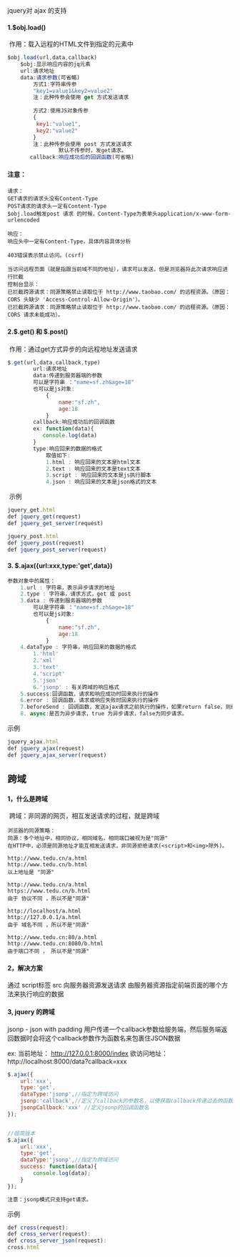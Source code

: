 jquery对 ajax 的支持

#### 1.$obj.load()

​		作用：载入远程的HTML文件到指定的元素中

```javascript
$obj.load(url,data,callback)
	$obj:显示响应内容的jq元素
	url:请求地址
	data:请求参数(可省略)
		方式1:字符串传参
		"key1=value1&key2=value2"
		注：此种传参会使用 get 方式发送请求
        
		方式2:使用JS对象传参
		{
   		 key1:"value1",
         key2:"value2"
		}
		注：此种传参会使用 post 方式发送请求
        		默认不传参时，发get请求。
	   callback:响应成功后的回调函数(可省略)

```

#### 注意：

```
请求：
GET请求的请求头没有Content-Type
POST请求的请求头一定有Content-Type
$obj.load触发post	请求 的时候，Content-Type为表单头application/x-www-form-urlencoded

响应：
响应头中一定有Content-Type，具体内容具体分析

403错误表示禁止访问。(csrf)

当访问远程页面（就是指跟当前域不同的地址），请求可以发送，但是浏览器将此次请求响应进行拦截
控制台显示：
已拦截跨源请求：同源策略禁止读取位于 http://www.taobao.com/ 的远程资源。（原因：CORS 头缺少 'Access-Control-Allow-Origin'）。
已拦截跨源请求：同源策略禁止读取位于 http://www.taobao.com/ 的远程资源。（原因：CORS 请求未能成功）。

```



#### 2.$.get() 和 $.post()

​		作用：通过get方式异步的向远程地址发送请求

```javascript
$.get(url,data,callback,type)
		url:请求地址
		data:传递到服务器端的参数
		可以是字符串 ："name=sf.zh&age=18"
		也可以是js对象:
			{
				name:"sf.zh",
				age:18
			}
		callback:响应成功后的回调函数
        ex: function(data){
           console.log(data)
        }
		type:响应回来的数据的格式
			取值如下:
			1.html : 响应回来的文本是html文本
			2.text : 响应回来的文本是text文本
			3.script : 响应回来的文本是js执行脚本
			4.json : 响应回来的文本是json格式的文本
```

​	示例

```javascript
jquery_get.html
def jquery_get(request)
def jquery_get_server(request)

jquery_post.html
def jquery_post(request)
def jquery_post_server(request)
```

#### 3. $.ajax({url:xxx,type:'get',data})

```javascript
参数对象中的属性：
	1.url : 字符串，表示异步请求的地址
	2.type : 字符串，请求方式，get 或 post
	3.data : 传递到服务器端的参数
		可以是字符串 ："name=sf.zh&age=18"
		也可以是js对象:
			{
				name:"sf.zh",
				age:18
			}
	4.dataType : 字符串，响应回来的数据的格式
		1.'html'
		2.'xml'
		3.'text' 
		4.'script'
		5.'json'
		6.'jsonp' : 有关跨域的响应格式
	5.success:回调函数，请求和响应成功时回来执行的操作
	6.error : 回调函数，请求或响应失败时回来执行的操作
	7.beforeSend : 回调函数，发送ajax请求之前执行的操作，如果return false，则终止请求
    8. async:是否为异步请求，true 为异步请求，false为同步请求。
```

示例

```javascript
jquery_ajax.html
def jquery_ajax(request)
def jquery_ajax_server(request)
```

## 跨域

#### 1，什么是跨域

​	跨域：非同源的网页，相互发送请求的过程，就是跨域

```
浏览器的同源策略：
同源：多个地址中，相同协议，相同域名，相同端口被视为是"同源"
在HTTP中，必须是同源地址才能互相发送请求，非同源拒绝请求(<script>和<img>除外)。

http://www.tedu.cn/a.html
http://www.tedu.cn/b.html
以上地址是 "同源"

http://www.tedu.cn/a.html
https://www.tedu.cn/b.html
由于 协议不同 ，所以不是"同源"

http://localhost/a.html
http://127.0.0.1/a.html
由于 域名不同 ，所以不是"同源"

http://www.tedu.cn:80/a.html
http://www.tedu.cn:8080/b.html
由于端口不同 ， 所以不是"同源"
```

#### 2，解决方案

通过 script标签 src 向服务器资源发送请求
由服务器资源指定前端页面的哪个方法来执行响应的数据

#### 3,   jquery 的跨域

jsonp - json with padding
用户传递一个callback参数给服务端，然后服务端返回数据时会将这个callback参数作为函数名来包裹住JSON数据

ex:
	当前地址： http://127.0.0.1:8000/index
    欲访问地址： http://localhost:8000/data?callback=xxx

```javascript
$.ajax({
	url:'xxx',
	type:'get',
	dataType:'jsonp',//指定为跨域访问
	jsonp:'callback',//定义了callback的参数名，以便获取callback传递过去的函数名
	jsonpCallback:'xxx' //定义jsonp的回调函数名
});


//超简版本
$.ajax({
	url:'xxx',
	type:'get',
	dataType:'jsonp',//指定为跨域访问
	success: function(data){
        console.log(data);       
    }
});

注意：jsonp模式只支持get请求。
```

示例

```javascript
def cross(request):
def cross_server(request):
def cross_server_json(request):
cross.html
```